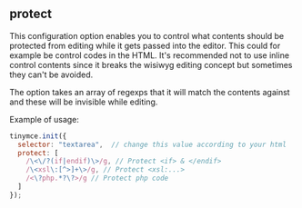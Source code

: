 ## protect

This configuration option enables you to control what contents should be protected from editing while it gets passed into the editor. This could for example be control codes in the HTML. It's recommended not to use inline control contents since it breaks the wisiwyg editing concept but sometimes they can't be avoided.

The option takes an array of regexps that it will match the contents against and these will be invisible while editing.

Example of usage:

```js
tinymce.init({
  selector: "textarea",  // change this value according to your html
  protect: [
    /\<\/?(if|endif)\>/g, // Protect <if> & </endif>
    /\<xsl\:[^>]+\>/g, // Protect <xsl:...>
    /<\?php.*?\?>/g // Protect php code
  ]
});
```
